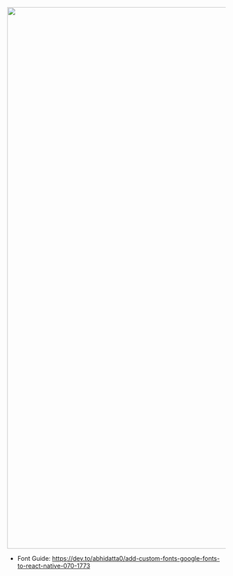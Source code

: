 <img style="width: 1250px" src="https://cdn.discordapp.com/attachments/952426595279331358/1138209706901520428/image.png">

- Font Guide: https://dev.to/abhidatta0/add-custom-fonts-google-fonts-to-react-native-070-1773

